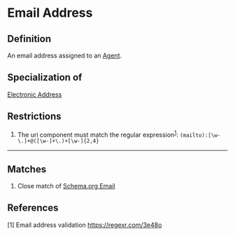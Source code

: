 # Email Address

## Definition
An email address assigned to an [Agent](../entities/Organisation_Unit.md). 

## Specialization of
[Electronic Address](../datatypes/Electronic_Address.md)

## Restrictions
1. The uri component must match the regular expression<sup>[1](#fn1)</sup>: `(mailto):[\w-\.]+@([\w-]+\.)+[\w-]{2,4}`

---
## Matches
1. Close match of [Schema.org Email](https://schema.org/email)

## References
<a name="fn1">\[1\]</a> Email address validation https://regexr.com/3e48o
